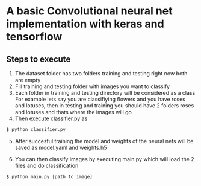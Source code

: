# A basic Convolutional neural net implementation with keras and tensorflow

## Steps to execute

1. The dataset folder has two folders training and testing right now both are empty
2. Fill training and testing folder with images you want to classify
3. Each folder in training and testing directory will be considered as a class
For example lets say you are classifiying flowers and you have roses and lotuses, then in testing and training you should have 2 folders roses and lotuses and thats where the images will go
4. Then execute classifier.py as 
```sh
$ python classifier.py
```
5. After succesful training the model and weights of the neural nets will be saved as model.yaml and weights.h5

6. You can then classify images by executing main.py which will load the 2 files and do classification
```sh
$ python main.py [path to image]
```